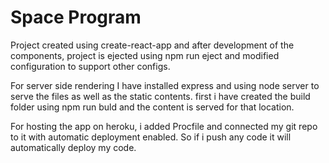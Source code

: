 # Space Program
Project created using create-react-app and after development of the components, project is ejected using npm run eject and
modified configuration to support other configs. 

For server side rendering I have installed express and using node server to serve the files as well as the static contents.
first i have created the build folder using npm run buld and the content is served for that location.

For hosting the app on heroku, i added Procfile and connected my git repo to it with automatic deployment enabled. So if i push any code it will 
automatically deploy my code.


 
